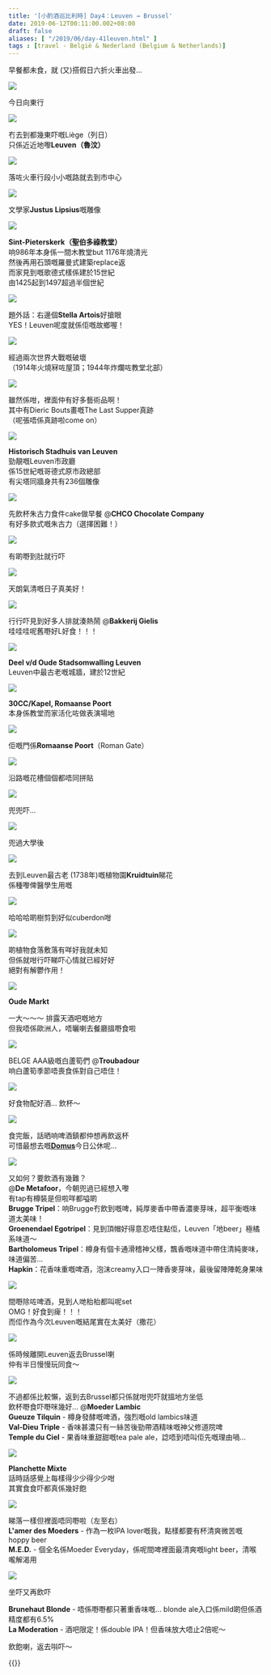 ```yaml
---
title: '[小酌酒巡比利時] Day4：Leuven → Brussel'
date: 2019-06-12T00:11:00.002+08:00
draft: false
aliases: [ "/2019/06/day-41leuven.html" ]
tags : [travel - België & Nederland (Belgium & Netherlands)]
---
```


早餐都未食，就 (又)搭假日六折火車出發...  

![](https://moo0xa.ch.files.1drv.com/y4mjTz-Jx8QxsZ-7uPm6bSr-SRVmS9V81K1gNTEgB2f1-0Qur0UF1NnMQKsxEqYYqWQjIksH_1v1relp32aab3mYMYsfL_t7x3N0jX_l8Wt-QNoBL9P_vLGe8av01SzPppXC7R_lyLWuNMxdclM65AGj_-FAt5pPa98qFN0_dZhhNR1Dkawrx3ARNZrGHojkzSQIHVgJPhvs1rFPv8bPLRevA?width=1024&height=768&cropmode=none)

今日向東行  

![](https://myo0xa.ch.files.1drv.com/y4mBdmQexH7CdGIETFlYVWMNZwTK-LZWyhWJjHxYxDNfDNOgXq6foOUrPitaf_LkS_2wnfRsZkz0aUP-WoYbTIKlmnHEW_lCwImt5bd-R4Pn_bZ4JNFYmIcax3WNS-TKMza995pkWTEq4eDJFg2mRWH5jM0GqTjj5-nU_bcT7P1Kx4S2EUVU2J4el1-5umTm41alGwdpep1GZo370A57zYb4g?width=660&height=495&cropmode=none)

冇去到都幾東吓嘅Liège（列日）  
只係近近地嚟**Leuven（魯汶）**  

![](https://lyo0xa.ch.files.1drv.com/y4mAA4i-Y-1LgYEZQP7_VDaMa_Q0AYzRU_ltN54ND0917CUcEtlC_j2MjpgbutNSbN8p9pevgpZlwFdUdPj5g_itBHMqBCo30mkImVinO2k-YoR_fgpf1EAiud27jdoFpgKjWrFux2bvIJ2rndT33oXYBzCY8meE_073ObUSvaFMQKf955ZH1KsUQb6dVDTcgrqK6bwefPyFBFcn_jjcpwzLA?width=660&height=495&cropmode=none)

落咗火車行段小小嘅路就去到市中心  

![](https://mfpezg.ch.files.1drv.com/y4mmZtJwQYxs0JkLkkEJiPjkG5XKkNuYloIrmfsOHfJtPtvgfcZ8KjI11Mg9gAKHSQydCQaDRyKTKIcSOkVYVB9RN5VvRF1-oidLFwsElnEq0NReoBMdS_-YocWnUAQvTx7-zPNNApxStixGXZ97Zcqn8JKXZXh6am6wC62Xal7je9PNM1q9JCUV2STbXNvNbfaPcM-m54GoMgU4aYVaqhVSA?width=660&height=495&cropmode=none)

文學家**Justus Lipsius**嘅雕像  

![](https://oua8oa.ch.files.1drv.com/y4mfThiDXBC6fKYteWczz8BX8QjyyZp-ZEc3V3MvIVHSZqaW0j-A48QZ1-2Rrzl5YoYG57-r2b4fXgz-UB_lwsZ00Ndmxzp1iDF3yDPqAXX_5AWQ7AU6GZZ9dEnX_QY3bQtjcDeVDJSmkx8uORwFp4f5LzDNotQ1ho4Z5qIH3WEZrsch6EyZwLCFi9Y5koPN3aIczGn2FMCQoooORsgik1OaA?width=660&height=495&cropmode=none)

**Sint-Pieterskerk（聖伯多祿教堂）**  
响986年本身係一間木教堂but 1176年燒清光  
然後再用石頭嘅羅曼式建築replace返  
而家見到嘅歌德式樣係建於15世紀  
由1425起到1497超過半個世紀  

![](https://kq8dwg.ch.files.1drv.com/y4m2B_tP7oUOWhvZvyNGao3E8IYTCn1S3-ociDrOrVf_mAHBRRXUgsxphO4PsKFB7PBFWNAatSUCjU9yRC09SEqY_afAYuxtbH108tmHFWERYJFhNPD-Ghi3_EztiDyoC3Y6Hkh-hLja8Ynxylbxg1qbgSwqh_aVoiSMfDOD_-kLW7rO2tTlVdN8JM81WV47rLm4MviX9V_UHUV8XJjzDpt4Q?width=660&height=495&cropmode=none)

題外話：右邊個**Stella Artois**好搶眼  
YES！Leuven呢度就係佢嘅故鄉喔！  

![](https://mppsxa.ch.files.1drv.com/y4mT3r-LVvL-CTBWGTqaSjdt3GcTXgRqAnCXWaU6KXX4OZtcAgjps8y7jTk_SUI5dhxH3-0ACO99c6pbepLnwjLVYXQXrDdQEQXKYmLY5J3hqs0bQd5ARwSvo76E1wGI3GbGDw7Ygiu9A9q3jIcnBfKrMqRdZyNot4EU34bk1dUWTo761Ub_XxkS-75YNFVL831c4G6c1C_sxk8Fr-EVa_AjQ?width=660&height=495&cropmode=none)

經過兩次世界大戰嘅破壞  
（1914年火燒冧咗屋頂；1944年炸爛咗教堂北部）  

![](https://kq8r6a.ch.files.1drv.com/y4mBZCy5mMDslDYlAhnQgHVO9PTEgRrgcG3Et13wvsIth2MZuQxAr2wsEB5KtWB7EEhqbNjEk3etYmhzqx_0Hs7AnNEIJUaYL4i911VkuA7kkiPk98jSHsIMTH0UPuzR6iI0SN0I1hLL50R8jkxjZZ9PyAFfiE8DWmT9wU-ftxOtwVgdZTB6xdMG6GFIKtmjSj5s9Nz4UQLRVutVCPxtvF5bQ?width=660&height=495&cropmode=none)

雖然係咁，裡面仲有好多藝術品啊！  
其中有Dieric Bouts畫嘅The Last Supper真跡  
（呢張唔係真跡啦come on）  

![](https://lq8dwg.ch.files.1drv.com/y4mqJkr3aJJ-mdtaQXJuIoWFh8qMvDgyLGigAAN7AQ0w2-bpFYi8XWCz4HWsYmvH-foyAGG2PcyxYUNFjK9vkcpioR_PiJu1zdrup0HL-Qtl13ICLVNNAoJlCZjnBAgRaA6Y1JfbYv3ZTH8tl7r7vVnZ-Hz4s9JXQQ32qDFokOO8a4-lir-k70NZQ1r9MO06qbGeTaOcNE_mZ00gvLmUIvuIA?width=660&height=495&cropmode=none)

**Historisch Stadhuis van Leuven**  
勁靚嘅Leuven市政廳  
係15世紀嘅哥德式原市政總部  
有尖塔同牆身共有236個雕像  

![](https://lq8r6a.ch.files.1drv.com/y4ms-pMtimJEwk1km2gE5ZY22gIj_uGVjeIf_tbAp1pG9rZVu_obBPB1Qzqq97fb5MJ5Fekmfwc6Sll1DAV3U6_z0rUaCJOCC5_iECVZ4duQ6lK-xanmcnDzk9UXYloG1eOKOhg6CCWMgW8Qv1bDs32E1IxbHG6CmbOzGf83IqSxH3lO4IQ628PDghyjhQ2zT3PG-npV_yg2ORhgfJJEysugA?width=660&height=495&cropmode=none)

先飲杯朱古力食件cake做早餐 @**CHCO Chocolate Company**  
有好多款式嘅朱古力（選擇困難！）  

![](https://lvqirq.ch.files.1drv.com/y4mdYRi0C8_2MU0RKaCFB_vxBbwDtKzMhHgfAuULPe6rk5kaCc1hwnjorWIirdYrJ3uv4grhc1XFOCF1A5A9uJI7N2cEmZo7xqzG6ZsX21HKBXnN0s6et6GIGFKu0sA8ZDgoPAOMoq7ldyhbDQrCcmUr9GuRVdmazjwdeX9KG4mPM6muX0yhgUMqOjckcTjUZlRhopiFehYEuS8URhm8PVGLQ?width=495&height=660&cropmode=none)

有啲嘢到肚就行吓  

![](https://nfqirq.ch.files.1drv.com/y4mJaG3zuK17tttVW8ZPjJp_ldec8h9UhIN5znrL7zwDLa3gWQJLfZPjd1RjDEflIL6RvvVsEkQhlTfmzMl-d6qvcpwREFP-8PB9QjIxDkVIJshMX04ZALbDleP2Xm8KxIYtvy_5BNsqbd-sqm-GTMr0NtO5UvQT4Ncu2XZOZsqOQqBQLmNyTmADUSDZoLuPF-XSEjz8dJFipv2qQq_2a3Y1A?width=660&height=495&cropmode=none)

天朗氣清嘅日子真美好！  

![](https://lq9h0q.ch.files.1drv.com/y4mChNDzpMx5-_xhOwnqL-ypJkzxy4yd6taCKSxpQu3QMkhUy7qmqAclaELeHI-xal5Phnji6Vo6YXUlyPPlHKoaMZaovCrLCK0-dL_AeHiJJOl0xrBoAk58mAxwfibODJM8qGdHeEofeL0sAcp8Kia3t7g5GSDRVwL4Wz8MQdeCgoJqdGfDwHfFigtdHrF5lAsi4AGFk6axJtw4WfRviD_hg?width=660&height=495&cropmode=none)

行行吓見到好多人排就湊熱鬧 @**Bakkerij Gielis**  
哇哇哇呢舊嘢好L好食！！！  

![](https://mfqirq.ch.files.1drv.com/y4mwzDXwym54e8Xt3ORFWi-MZPXX0f6SQyQoaHDEjKga-K9eJkw9dj2RfaCaqF2WoGshn4NeLrt6m_UOewHWrzNWCdMPHb4SYjITzra2BYzt4qrKNz0jGyhMWBNtITJ_DfwfASCMRk9tlFpFI22ysZAVnMKaxHwIDTB-8saDJjjj1LKr3qelUxiewLh4BA8PH1yQIyrFh0SlQlwtitt6Gvybw?width=660&height=495&cropmode=none)

**Deel v/d Oude Stadsomwalling Leuven**  
Leuven中最古老嘅城牆，建於12世紀  

![](https://kq9aig.ch.files.1drv.com/y4mQ0zoxd9ak_3TSvf3K4688DTNA62DO6iC6ooq0cwTxP2vABUFynoS9BjWxgsi__NAXF41S4E7_0pnfI63jynApTQeH2DoRb71_Ybor3gKxIaXZfYgl5LbZFysqojgXrq6kliEwb8MdRrWv28kagELeT4N28eCYtr3vExK7NXlTHP1Je0t1qBIlxxULktDyWTCrRoAY9iRbSJGdg9Hk_K_vA?width=660&height=495&cropmode=none)

**30CC/Kapel, Romaanse Poort**  
本身係教堂而家活化咗做表演場地  

![](https://lv9aig.ch.files.1drv.com/y4mpC3vTyCd91LoZh19jom49XipZBpiHvcW5ss6F8hYAzapZduTvA3BXETOysvBP2a39LbzwFLbKWX530WDxv0PfBgeEA2Xn20Oe1ojGN4pSnYrho6LYnIvVf7Xt-B7CQQWmFywKK9cTnR1FWHPG1DqXIYTAQtOplh3fnUJ3WDT-haTCdJLiGid_TrZvUoBplEO6MDMzuokY2ST2Dnu_xzIAw?width=495&height=660&cropmode=none)

佢嘅門係**Romaanse Poort**（Roman Gate）  

![](https://kvplfq.ch.files.1drv.com/y4mqN8Z11c3Sr7PxZLVM6KVGlNhZuvRNY2DCCHAkg44UzsnES4vrqLtG88AAyfFkuXycFps-IZHE6DhNlddiSGvqtbCZS4XZ-sp-YAtHGhx6IO3lYt2bk2uS4arENn8s2gnuED0qA7cxpYX8Lb8xgYStjP3uUM5lv4zIrcPClVHpjfz2l7ndI9cY7V_d1dwKYXsp6B9TcHq9K_DGcvzRCC8Jw?width=660&height=495&cropmode=none)

沿路嘅花槽個個都唔同拼貼  

![](https://kv92cw.ch.files.1drv.com/y4m7zOkJuyQLEsUthSaVeme2FmeZt9GhYZl5XViSEuuz4sqjNP-LaXLfOz_nYEV4K8pIdtrSqtElIeAHYjq0wMbGmFTCLe32yj1NqJJ9xSMzpCX9CB-ntn8eMNMVA8fI1U27OdMzh8Konofrm5_Qyj955VyxzgPFRaTeabhiY4teMdrUQUZNYoHOvHVN4l_qq5bBR8YPTeEC_rszIqkeT476Q?width=660&height=495&cropmode=none)

兜兜吓...  

![](https://mfqbqg.ch.files.1drv.com/y4m4UhyXXA1QgJwsCejmZwuWjwJTc97GzdO-UuTzVenSvby2rtJkKlCp-GdAWlupzZL3jzXJq3nrDWYXZpuOwGW-mC3YI_STC6B9lXrYgBJiRDXNaX70PoM-IefbMz_Cc2oMmNbKShEi_p9-q_ak5_vLLRJpSPuDr00pxpZpW-wSOyufgX89FH4kylk8pEZst6aVebWNK72T2SY02C0_2ertQ?width=660&height=495&cropmode=none)

兜過大學後  

![](https://okanqg.ch.files.1drv.com/y4mcyJhT7oY5FHS7qRLzJh_1SzucW-pSCviRFF7-6ara3nf7EecPDMAiXF0pDaodj8uX6jRIJQM7NkSg-wdax_T6FwIBfEjsLOlF4gAeOXsF0UbOXuhRX03i9ki2WbLuYa7lvOw2LEGW0-gplqRlxPcmGEme-HmrNFBLhGe7VF5uTlwK-FblvBbewMW1Km0XR0FzJmX-rJK862tKifWR729Wg?width=660&height=495&cropmode=none)

去到Leuven最古老 (1738年)嘅植物園**Kruidtuin**睇花  
係種嚟俾醫學生用嘅  

![](https://nuanqg.ch.files.1drv.com/y4muURlY3V3QKXlX-K32bUupvSv_C9Nq2z5q0PrN6xbbYLPMIeBN8rsHhXRFKgCQnRurF0D7apC2Gv0ZWxZiK_Ps626TDviSxbjLzSIaHE0LNd1RgTSymu6FUbDT-JDx-9avupIQf3_Gup9t1gfYynDXQXOFfkBLCITQx_knu5tQsw9f1Gd2xM9DimLu1YVZSwEWVGr8QR_JjJgR6wNyzRrDg?width=660&height=495&cropmode=none)

哈哈哈啲樹剪到好似cuberdon咁  

![](https://mqqbqg.ch.files.1drv.com/y4mXp4B65lSXj3xsV5te9HhhyFOM5kq25GujPaE8IHf1V9xF_497YpyIL9-U_qZ4ljlDAfcq0MQYLyiBOdOLYrrv0IpqB3jcdeUl40LG6ZP__s0AotgHk-BSbmXjw0-iIAQavnJXiWtiWSMmegFKJ36ABXc4fSppNdpM-rC3dbwGFSdL3Ae2Rd82TZEyXHu8CfYjW04XHuolnVMpQ7Lai5Wlw?width=495&height=660&cropmode=none)

啲植物食落敷落有咩好我就未知  
但係就咁行吓睇吓心情就已經好好  
絕對有解鬱作用！  

![](https://muyhla.ch.files.1drv.com/y4m8fT_ND6d6ZCOHcUG1kA9iYn4K7b720eYeprSZ6lJKlStcdRqjgz1RBVX6n1W7jzpFlvGtu5ijLC2Xeit24AdEO9ZccrLw2FVObdRkMBDFeZbhz8vINBYoINObrwnPE7sffWFN27jnzckyH0SQH5RjxmUpBfcZuEa0i5WvGmZN-yD6CewUGcc9_hBB9bAxzJbgFGldh8JabMY8KT49MHt2w?width=660&height=495&cropmode=none)

**Oude Markt**

一大～～～ 排露天酒吧嘅地方  
但我唔係歐洲人，唔曬喇去餐廳搵嘢食啦  

![](https://pebrqg.ch.files.1drv.com/y4mHLOPOLGxFhaMpD6ZJnKSmSlNKdYkbILrtq_w4aKpsKTi-yFlAUtMnzZKaYoLTlIIWhelHUwv57ebyFFj6ASdR7mAEh9Zpmyb55Qh3juvuFN8kJwnn7eyIuIFkrn2bP01v5Wfgm9vxoPO9K1aHQj6-hIJsz5w01f9EX2jYc8iSqM1Nc64GBl8r8n38-qZQRXqVZK0b8lq1JyT-rRqoVTeHg?width=660&height=495&cropmode=none)

BELGE AAA級嘅白蘆筍們 @**Troubadour**  
响白蘆筍季節唔喪食係對自己唔住！  

![](https://n0brqg.ch.files.1drv.com/y4mQOcHHxaV6k5vxzlhsts4d_shjZHuNelBgVnmSc4I0sje6vntjgKLzPWSxm2eKBrhpo2-pOmbPhuadWb1EQ_qXDkkN-LmmMMHoDg2BNmUjQt8vZz9VqhIprE4NCsCaqIMUAc7xf8TqBkbjRKw_GCrzmWOkmKPnvW-imGTycLd4CpWOiq1qnDS2MAqTkt36qkywntFFwJ8Ksx97M1mVyvr7A?width=660&height=495&cropmode=none)

好食物配好酒... 飲杯～  

![](https://pea8oa.ch.files.1drv.com/y4mEj-OhNdGbab_B6uF1yKea_hILeNQYnPBSL1b_WnmMVRFz0VjyUvKUaQz8pdt_FmOSoXSdcEy8ojrUrc2j9nPxdwDoBycs5TDqvYyIaJr5QTkIelrOjmuk6nfw91qTwSxHHp_mariQaZ2BQS8-Pcp8XnCaanZuuIwiqBCaNOxTH-Ocbre7el-V3d8N8-0uXOIYwm0oBhBYOoYyLtY5Uw6QQ?width=660&height=495&cropmode=none)

食完飯，話晒响啤酒鎮都仲想再飲返杯  
可惜最想去嘅[**Domus**](https://domusleuven.be/)今日公休呢...  

![](https://nuyhla.ch.files.1drv.com/y4mr52hxq7X2dF3oTFxny-aNLruz8HQxTkyTddbuRDrLak48Gbj0x0EZYysy9BoWw7JlKkL0Sk0KVi6GJ_doO-m06_daUqi-7uf6plnJQ3Ubu20Gw0gkfLgEchkrtGdvFmsyHWwPJ1w8o8zrmiZuuyS6kumWgrxAzl6ZYynj0bc8bu6KIGxw6m51iKxVJqRcXwN8vi_YlfHzYeb4rKLVnRbOw?width=660&height=495&cropmode=none)

又如何？要飲酒有幾難？  
@**De Metafoor**，今朝兜過已經想入嚟  
有tap有樽裝是但啦咩都嗌啲  
**Brugge Tripel**：响Brugge冇飲到嘅啤，純厚麥香中帶香濃麥芽味，超平衡嘅味道太美味！  
**Groenendael Egotripel**：見到頂帽好得意忍唔住點佢，Leuven「地beer」極橘系味道～  
**Bartholomeus Tripel**：樽身有個卡通滑稽神父樣，飄香嘅味道中帶住清純麥味，味道偏苦...  
**Hapkin**：花香味重嘅啤酒，泡沫creamy入口一陣香麥芽味，最後留陣陣乾身果味  

![](https://07qlng.ch.files.1drv.com/y4mWIkpFsRjzPn3Ui8lohnaBh67VISFjhfOpNAWzl0QHrwWt5iCyCe8vufuV2R7342f2y2zZSOvTS23ssHXcoZ0E3V0VeKEwlv7GAQ604rOBLfFCrvw_zpXxY1bXpDOogxg0d1gCJ_f9RW2OH7uxLuXBBggRyCe6uuLXjQJOMp3nWqwnfBJE7fvXQ5gXJ_dImquDMlS3dt07UFh9f0u04iGKg?width=660&height=495&cropmode=none)

間嘢除咗啤酒，見到人哋枱枱都叫呢set  
OMG！好食到痺！！！  
而佢作為今次Leuven嘅結尾實在太美好（撒花）  

![](https://0lqlng.ch.files.1drv.com/y4m5J8JCFgQtVrkXV1kuz8-XxTWR6MGFhCLrOk6RvIfO8rNTkZtzz7rJ9tJLqhDIu47IB4K46P4IBTY5sMhTAIXvupewgwX9CzRimGAAmGAvgm3yyQDBbZIiREYUqKeqC9g9yC-xjZ_A_5DUhdDiHEibAxt93Z76-qQV5xsGf0m5fIqpSI8B3pWIPuM54ANf5Q0pjPLCg-4pzdoUGM_d4fMaw?width=660&height=495&cropmode=none)

係時候離開Leuven返去Brussel喇  
仲有半日慢慢玩同食～  

![](https://1lqzla.ch.files.1drv.com/y4mpQ1EUl_MfU8zOmmsAXdla38hmJEqLNr65UYlB4Cwqk5MEsMnI_UmiuPLHuOx8WO7KH0XS_PbyBbp3LRKH0udRJj6VJE94dwx3W2ws4NIxMoLbFreWWmxPs0cxapPl05KxxMINcHW5_JHgXNE_oZOWZiA42yw51eKv1H_iFXAbcTp4vLxMQlLoS2xV1RAoy2Y0mBQ-3yaUA1gaRL-Ca_cjg?width=4032&height=3024&cropmode=none)

不過都係比較懶，返到去Brussel都只係就咁兜吓就搵地方坐低  
飲杯嘢食吓嘢咪幾好... @**Moeder Lambic**  
**Gueuze Tilquin** - 樽身發酵嘅啤酒，強烈嘅old lambics味道  
**Val-Dieu Triple** - 香味甚濃只有一絲苦後勁帶酒精味嘅神父修道院啤  
**Temple du Ciel** - 果香味重甜甜嘅tea pale ale，諗唔到唔叫佢先嘅理由喎...  
  

![](https://zbrpfq.ch.files.1drv.com/y4mLQDfmaq0r82ZlKArYV7JDOrZzPOhyo7bhozFKaF126ZvnBMrFpjlNHfvaRRvw4y1juh-olkc90VtIpNzsofxGRpfnJyZ_d-yNeS-EgYY2AuqaL47Nw-bIJgXX3sUtgAXqop3pPcvm49W3-OyqDJyd7Z30ihgnloR3os4wurJU37x2rfVt0Hx-KqiO2cQ5ovHSKBVD2l14PWfPkYRLOWVVA?width=660&height=495&cropmode=none)

**Planchette Mixte**  
話時話感覺上每樣得少少得少少咁  
其實食食吓都真係幾好飽  

![](https://0brpfq.ch.files.1drv.com/y4mBPHSj0PW_c1XbdZ5_Zg2sxhyFkKa2OsWDHSMBlkelRKqPkRD0F1QrLDuLNbBuVBASaRfhmq4g2E_Rjyi95OyMqPaw86Ky-oGimnMMARpPpkSjnIkKcTdJ2ZqH6LktbkmtJwm3H8xPeGLfeKu6uu9QZXfcPpvVNLmkJ5aNwqUqhGGymleRdA5MrNZt9XgQfaVyNnErFbjtoKSUC7NFVMpvA?width=660&height=495&cropmode=none)

睇落一樣但裡面唔同嘢啦（左至右）  
**L'amer des Moeders** - 作為一枚IPA lover嘅我，點樣都要有杯清爽微苦嘅hoppy beer  
**M.E.D.** - 個全名係Moeder Everyday，係呢間啤裡面最清爽嘅light beer，清喉嚨解渴用  

![](https://0lrpfq.ch.files.1drv.com/y4mSTSdACDWgl3jdRQ2uW8BShXeoFiw9z9pWUExzLaezZPb0ozvMAjGZcjxEESatGtKVDsn7vDJ17hR5kPWrYsSqH2K6-nGnBjUb3jVDQS40x76sxyUQPztWybeXDcGQB9fIYs0WXePVLDNwTnqxdUzP-1f0Y0hEiA6k9k2iErXelL22HmREhtn2HFv9fd6ACQ2rNpQIo9nnRcWJnOWbICJ1A?width=660&height=495&cropmode=none)

坐吓又再飲吓  
  
**Brunehaut Blonde** - 唔係嘢嘢都只著重香味嘅... blonde ale入口係mild啲但係酒精度都有6.5%  
**La Moderation** - 酒吧限定！係double IPA！但香味放大唔止2倍呢～  
  
  
飲飽喇，返去唞吓～  
  
{{<belgium>}}  
